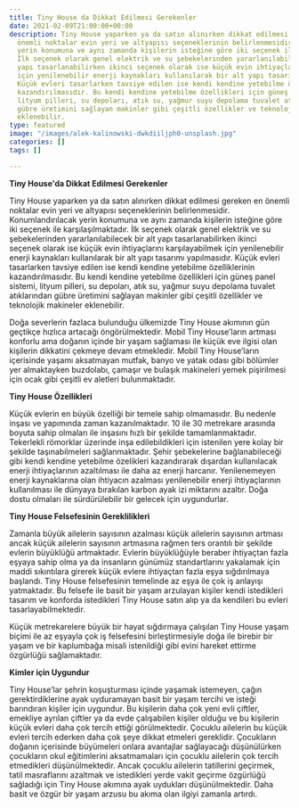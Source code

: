 ```yaml
---
title: Tiny House da Dikkat Edilmesi Gerekenler
date: 2021-02-09T21:00:00+00:00
description: Tiny House yaparken ya da satın alınırken dikkat edilmesi gereken en
  önemli noktalar evin yeri ve altyapısı seçeneklerinin belirlenmesidir. Konumlandırılacak
  yerin konumuna ve aynı zamanda kişilerin isteğine göre iki seçenek ile karşılaşılmaktadır.
  İlk seçenek olarak genel elektrik ve su şebekelerinden yararlanılabilecek bir alt
  yapı tasarlanabilirken ikinci seçenek olarak ise küçük evin ihtiyaçlarını karşılayabilmek
  için yenilenebilir enerji kaynakları kullanılarak bir alt yapı tasarımı yapılmasıdır.
  Küçük evleri tasarlarken tavsiye edilen ise kendi kendine yetebilme özelliklerinin
  kazandırılmasıdır. Bu kendi kendine yetebilme özellikleri için güneş panel sistemi,
  lityum pilleri, su depoları, atık su, yağmur suyu depolama tuvalet atıklarından
  gübre üretimini sağlayan makinler gibi çeşitli özellikler ve teknolojik makineler
  eklenebilir.
type: featured
image: "/images/alek-kalinowski-dwkdiiljph0-unsplash.jpg"
categories: []
tags: []

---
```

**Tiny House'da Dikkat Edilmesi Gerekenler**

Tiny House yaparken ya da satın alınırken dikkat edilmesi gereken en önemli noktalar evin yeri ve altyapısı seçeneklerinin belirlenmesidir. Konumlandırılacak yerin konumuna ve aynı zamanda kişilerin isteğine göre iki seçenek ile karşılaşılmaktadır. İlk seçenek olarak genel elektrik ve su şebekelerinden yararlanılabilecek bir alt yapı tasarlanabilirken ikinci seçenek olarak ise küçük evin ihtiyaçlarını karşılayabilmek için yenilenebilir enerji kaynakları kullanılarak bir alt yapı tasarımı yapılmasıdır. Küçük evleri tasarlarken tavsiye edilen ise kendi kendine yetebilme özelliklerinin kazandırılmasıdır. Bu kendi kendine yetebilme özellikleri için güneş panel sistemi, lityum pilleri, su depoları, atık su, yağmur suyu depolama tuvalet atıklarından gübre üretimini sağlayan makinler gibi çeşitli özellikler ve teknolojik makineler eklenebilir.

Doğa severlerin fazlaca bulunduğu ülkemizde Tiny House akımının gün geçtikçe hızlıca artacağı öngörülmektedir. Mobil Tiny House’ların artması konforlu ama doğanın içinde bir yaşam sağlaması ile küçük eve ilgisi olan kişilerin dikkatini çekmeye devam etmekledir. Mobil Tiny House’ların içerisinde yaşamı aksatmayan mutfak, banyo ve yatak odası gibi bölümler yer almaktayken buzdolabı, çamaşır ve bulaşık makineleri yemek pişirilmesi için ocak gibi çeşitli ev aletleri bulunmaktadır.

**Tiny House Özellikleri**

Küçük evlerin en büyük özelliği bir temele sahip olmamasıdır. Bu nedenle inşası ve yapımında zaman kazanılmaktadır. 10 ile 30 metrekare arasında boyuta sahip olmaları ile inşasını hızlı bir şekilde tamamlanmaktadır. Tekerlekli römorklar üzerinde inşa edilebildikleri için istenilen yere kolay bir şekilde taşınabilmeleri sağlanmaktadır. Şehir şebekelerine bağlanabileceği gibi kendi kendine yetebilme özelikleri kazandırarak dışardan kullanılacak enerji ihtiyaçlarının azaltılması ile daha az enerji harcanır. Yenilenemeyen enerji kaynaklarına olan ihtiyacın azalması yenilenebilir enerji ihtiyaçlarının kullanılması ile dünyaya bırakılan karbon ayak izi miktarını azaltır. Doğa dostu olmaları ile sürdürülebilir bir gelecek için uygundurlar.

**Tiny House Felsefesinin Gereklilikleri**

Zamanla büyük ailelerin sayısının azalması küçük ailelerin sayısının artması ancak küçük ailelerin sayısının artmasına rağmen ters orantılı bir şekilde evlerin büyüklüğü artmaktadır. Evlerin büyüklüğüyle beraber ihtiyaçtan fazla eşyaya sahip olma ya da insanların günümüz standartlarını yakalamak için maddi sıkıntılara girerek küçük evlere ihtiyaçtan fazla eşya sığdırılmaya başlandı. Tiny House felsefesinin temelinde az eşya ile çok iş anlayışı yatmaktadır. Bu felsefe ile basit bir yaşam arzulayan kişiler kendi istedikleri tasarım ve konforda istedikleri Tiny House satın alıp ya da kendileri bu evleri tasarlayabilmektedir.

Küçük metrekarelere büyük bir hayat sığdırmaya çalışılan Tiny House yaşam biçimi ile az eşyayla çok iş felsefesini birleştirmesiyle doğa ile birebir bir yaşam ve bir kaplumbağa misali istenildiği gibi evini hareket ettirme özgürlüğü sağlamaktadır.

**Kimler için Uygundur**

Tiny House’lar şehrin koşuşturması içinde yaşamak istemeyen, çağın gerektirdiklerine ayak uyduramayan basit bir yaşam tercihi ve isteği barındıran kişiler için uygundur. Bu kişilerin daha çok yeni evli çiftler, emekliye ayrılan çiftler ya da evde çalışabilen kişiler olduğu ve bu kişilerin küçük evleri daha çok tercih ettiği görülmektedir. Çocuklu ailelerin bu küçük evleri tercih ederken daha çok şeye dikkat etmeleri gereklidir. Çocukların doğanın içerisinde büyümeleri onlara avantajlar sağlayacağı düşünülürken çocukların okul eğitimlerini aksatmamaları için çocuklu ailelerin çok tercih etmedikleri düşünülmektedir. Ancak çocuklu ailelerin tatillerini geçirmek, tatil masraflarını azaltmak ve istedikleri yerde vakit geçirme özgürlüğü sağladığı için Tiny House akımına ayak uydukları düşünülmektedir. Daha basit ve özgür bir yaşam arzusu bu akıma olan ilgiyi zamanla artırdı.